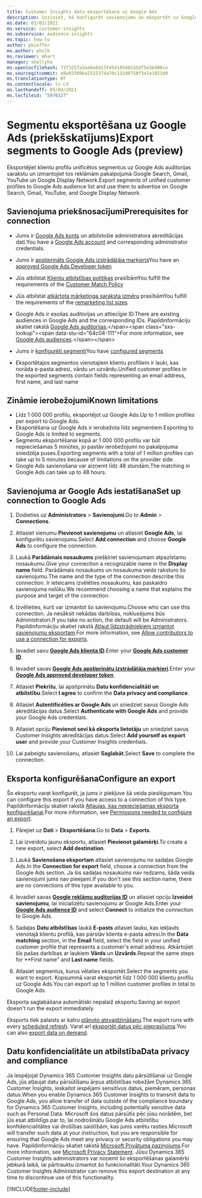 ```yaml
---
title: Customer Insights datu eksportēšana uz Google Ads
description: Uzziniet, kā konfigurēt savienojumu un eksportēt uz Google Ads.
ms.date: 03/03/2021
ms.service: customer-insights
ms.subservice: audience-insights
ms.topic: how-to
author: pkieffer
ms.author: philk
ms.reviewer: mhart
manager: shellyha
ms.openlocfilehash: 73f3257a3ae6e8423f45410546535df5e3b400ce
ms.sourcegitcommit: e8e03309ba2515374a70c132d0758f3e1e1851d0
ms.translationtype: HT
ms.contentlocale: lv-LV
ms.lasthandoff: 05/04/2021
ms.locfileid: "5976327"
---
```

# <a name="export-segments-to-google-ads-preview"></a><span data-ttu-id="64c04-103">Segmentu eksportēšana uz Google Ads (priekšskatījums)</span><span class="sxs-lookup"><span data-stu-id="64c04-103">Export segments to Google Ads (preview)</span></span>

<span data-ttu-id="64c04-104">Eksportējiet klientu profilu unificētos segmentus uz Google Ads auditorijas sarakstu un izmantojiet tos reklāmām pakalpojumā Google Search, Gmail, YouTube un Google Display Network.</span><span class="sxs-lookup"><span data-stu-id="64c04-104">Export segments of unified customer profiles to Google Ads audience list and use them to advertise on Google Search, Gmail, YouTube, and Google Display Network.</span></span> 

## <a name="prerequisites-for-connection"></a><span data-ttu-id="64c04-105">Savienojuma priekšnosacījumi</span><span class="sxs-lookup"><span data-stu-id="64c04-105">Prerequisites for connection</span></span>

-   <span data-ttu-id="64c04-106">Jums ir [Google Ads konts](https://ads.google.com/) un atbilstošie administratora akreditācijas dati.</span><span class="sxs-lookup"><span data-stu-id="64c04-106">You have a [Google Ads account](https://ads.google.com/) and corresponding administrator credentials.</span></span>
-   <span data-ttu-id="64c04-107">Jums ir [apstiprināts Google Ads izstrādātāja marķieris](https://developers.google.com/google-ads/api/docs/first-call/dev-token)</span><span class="sxs-lookup"><span data-stu-id="64c04-107">You have an [approved Google Ads Developer token](https://developers.google.com/google-ads/api/docs/first-call/dev-token)</span></span> 
-   <span data-ttu-id="64c04-108">Jūs atbilstat [Klientu atbilstības politikas](https://support.google.com/adspolicy/answer/6299717) prasībām</span><span class="sxs-lookup"><span data-stu-id="64c04-108">You fulfill the requirements of the [Customer Match Policy](https://support.google.com/adspolicy/answer/6299717)</span></span>
-   <span data-ttu-id="64c04-109">Jūs atbilstat [atkārtota mārketinga saraksta izmēru](https://support.google.com/google-ads/answer/7558048) prasībām</span><span class="sxs-lookup"><span data-stu-id="64c04-109">You fulfill the requirements of the [remarketing list sizes](https://support.google.com/google-ads/answer/7558048)</span></span> 

-   <span data-ttu-id="64c04-110">Google Ads ir esošas auditorijas un attiecīgie ID.</span><span class="sxs-lookup"><span data-stu-id="64c04-110">There are existing audiences in Google Ads and the corresponding IDs.</span></span> <span data-ttu-id="64c04-111">Papildinformāciju skatiet rakstā [Google Ads auditorijas](https://support.google.com/google-ads/answer/7558048?hl=en#:~:text=Audience%20lists%20is%20a%20section,Display%20Network%20through%20remarketing%20campaigns.).</span><span class="sxs-lookup"><span data-stu-id="64c04-111">For more information, see [Google Ads audiences](https://support.google.com/google-ads/answer/7558048?hl=en#:~:text=Audience%20lists%20is%20a%20section,Display%20Network%20through%20remarketing%20campaigns.).</span></span>
-   <span data-ttu-id="64c04-112">Jums ir [konfigurēti segmenti](segments.md)</span><span class="sxs-lookup"><span data-stu-id="64c04-112">You have [configured segments](segments.md)</span></span>
-   <span data-ttu-id="64c04-113">Eksportētajos segmentos vienotajiem klientu profiliem ir lauki, kas norāda e-pasta adresi, vārdu un uzvārdu.</span><span class="sxs-lookup"><span data-stu-id="64c04-113">Unified customer profiles in the exported segments contain fields representing an email address, first name, and last name</span></span>

## <a name="known-limitations"></a><span data-ttu-id="64c04-114">Zināmie ierobežojumi</span><span class="sxs-lookup"><span data-stu-id="64c04-114">Known limitations</span></span>

- <span data-ttu-id="64c04-115">Līdz 1 000 000 profilu, eksportējot uz Google Ads.</span><span class="sxs-lookup"><span data-stu-id="64c04-115">Up to 1 million profiles per export to Google Ads.</span></span>
- <span data-ttu-id="64c04-116">Eksportēšana uz Google Ads ir ierobežota līdz segmentiem.</span><span class="sxs-lookup"><span data-stu-id="64c04-116">Exporting to Google Ads is limited to segments.</span></span>
- <span data-ttu-id="64c04-117">Segmentu eksportēšanai kopā ar 1 000 000 profilu var būt nepieciešamas 5 minūtes, jo pastāv ierobežojumi no pakalpojuma sniedzēja puses.</span><span class="sxs-lookup"><span data-stu-id="64c04-117">Exporting segments with a total of 1 million profiles can take up to 5 minutes because of limitations on the provider side.</span></span> 
- <span data-ttu-id="64c04-118">Google Ads savienošana var aizņemt līdz 48 stundām.</span><span class="sxs-lookup"><span data-stu-id="64c04-118">The matching in Google Ads can take up to 48 hours.</span></span>

## <a name="set-up-connection-to-google-ads"></a><span data-ttu-id="64c04-119">Savienojuma ar Google Ads iestatīšana</span><span class="sxs-lookup"><span data-stu-id="64c04-119">Set up connection to Google Ads</span></span>

1. <span data-ttu-id="64c04-120">Dodieties uz **Administrators** > **Savienojumi**.</span><span class="sxs-lookup"><span data-stu-id="64c04-120">Go to **Admin** > **Connections**.</span></span>

1. <span data-ttu-id="64c04-121">Atlasiet vienumu **Pievienot savienojumu** un atlasiet **Google Ads**, lai konfigurētu savienojumu.</span><span class="sxs-lookup"><span data-stu-id="64c04-121">Select **Add connection** and choose **Google Ads** to configure the connection.</span></span>

1. <span data-ttu-id="64c04-122">Laukā **Parādāmais nosaukums** piešķiriet savienojumam atpazīstamu nosaukumu.</span><span class="sxs-lookup"><span data-stu-id="64c04-122">Give your connection a recognizable name in the **Display name** field.</span></span> <span data-ttu-id="64c04-123">Parādāmais nosaukums un nosaukuma veids raksturo šo savienojumu.</span><span class="sxs-lookup"><span data-stu-id="64c04-123">The name and the type of the connection describe this connection.</span></span> <span data-ttu-id="64c04-124">Ir ieteicams izvēlēties nosaukumu, kas paskaidro savienojuma nolūku.</span><span class="sxs-lookup"><span data-stu-id="64c04-124">We recommend choosing a name that explains the purpose and target of the connection.</span></span>

1. <span data-ttu-id="64c04-125">Izvēlieties, kurš var izmantot šo savienojumu.</span><span class="sxs-lookup"><span data-stu-id="64c04-125">Choose who can use this connection.</span></span> <span data-ttu-id="64c04-126">Ja nesāksit nekādas darbības, noklusējums būs Administratori.</span><span class="sxs-lookup"><span data-stu-id="64c04-126">If you take no action, the default will be Administrators.</span></span> <span data-ttu-id="64c04-127">Papildinformāciju skatiet rakstā [Atļaut līdzstrādniekiem izmantot savienojumu eksportam](connections.md#allow-contributors-to-use-a-connection-for-exports).</span><span class="sxs-lookup"><span data-stu-id="64c04-127">For more information, see [Allow contributors to use a connection for exports](connections.md#allow-contributors-to-use-a-connection-for-exports).</span></span>

1. <span data-ttu-id="64c04-128">Ievadiet savu **[Google Ads klienta ID](https://support.google.com/google-ads/answer/1704344)**.</span><span class="sxs-lookup"><span data-stu-id="64c04-128">Enter your **[Google Ads customer ID](https://support.google.com/google-ads/answer/1704344)**.</span></span>

1. <span data-ttu-id="64c04-129">Ievadiet savas **[Google Ads apstiprinātu izstrādātāja marķieri](https://developers.google.com/google-ads/api/docs/first-call/dev-token)**.</span><span class="sxs-lookup"><span data-stu-id="64c04-129">Enter your **[Google Ads approved developer token](https://developers.google.com/google-ads/api/docs/first-call/dev-token)**.</span></span>

1. <span data-ttu-id="64c04-130">Atlasiet **Piekrītu**, lai apstiprinātu **Datu konfidencialitāti un atbilstību**.</span><span class="sxs-lookup"><span data-stu-id="64c04-130">Select **I agree** to confirm the **Data privacy and compliance**.</span></span>

1. <span data-ttu-id="64c04-131">Atlasiet **Autentificēties ar Google Ads** un sniedziet savus Google Ads akreditācijas datus.</span><span class="sxs-lookup"><span data-stu-id="64c04-131">Select **Authenticate with Google Ads** and provide your Google Ads credentials.</span></span>

1. <span data-ttu-id="64c04-132">Atlasiet opciju **Pievienot sevi kā eksporta lietotāju** un sniedziet savus Customer Insights akreditācijas datus.</span><span class="sxs-lookup"><span data-stu-id="64c04-132">Select **Add yourself as export user** and provide your Customer Insights credentials.</span></span>

1. <span data-ttu-id="64c04-133">Lai pabeigtu savienošanu, atlasiet **Saglabāt**.</span><span class="sxs-lookup"><span data-stu-id="64c04-133">Select **Save** to complete the connection.</span></span> 

## <a name="configure-an-export"></a><span data-ttu-id="64c04-134">Eksporta konfigurēšana</span><span class="sxs-lookup"><span data-stu-id="64c04-134">Configure an export</span></span>

<span data-ttu-id="64c04-135">Šo eksportu varat konfigurēt, ja jums ir piekļuve šā veida pieslēgumam.</span><span class="sxs-lookup"><span data-stu-id="64c04-135">You can configure this export if you have access to a connection of this type.</span></span> <span data-ttu-id="64c04-136">Papildinformāciju skatiet rakstā [Atļaujas, kas nepieciešamas eksporta konfigurēšanai](export-destinations.md#set-up-a-new-export).</span><span class="sxs-lookup"><span data-stu-id="64c04-136">For more information, see [Permissions needed to configure an export](export-destinations.md#set-up-a-new-export).</span></span>

1. <span data-ttu-id="64c04-137">Pārejiet uz **Dati** > **Eksportēšana**.</span><span class="sxs-lookup"><span data-stu-id="64c04-137">Go to **Data** > **Exports**.</span></span>

1. <span data-ttu-id="64c04-138">Lai izveidotu jaunu eksportu, atlasiet **Pievienot galamērķi**.</span><span class="sxs-lookup"><span data-stu-id="64c04-138">To create a new export, select **Add destination**.</span></span>

1. <span data-ttu-id="64c04-139">Laukā **Savienošana eksportam** atlasiet savienojumu no sadaļas Google Ads.</span><span class="sxs-lookup"><span data-stu-id="64c04-139">In the **Connection for export** field, choose a connection from the Google Ads section.</span></span> <span data-ttu-id="64c04-140">Ja šis sadaļas nosaukums nav redzams, šāda veida savienojumi jums nav pieejami.</span><span class="sxs-lookup"><span data-stu-id="64c04-140">If you don't see this section name, there are no connections of this type available to you.</span></span>

1. <span data-ttu-id="64c04-141">Ievadiet savas **[Google reklāmu auditorijas ID](https://support.google.com/google-ads/answer/7558048?hl=en#:~:text=Audience%20lists%20is%20a%20section,Display%20Network%20through%20remarketing%20campaigns.)** un atlasiet opciju **Izveidot savienojumu**, lai inicializētu savienojumu ar Google Ads.</span><span class="sxs-lookup"><span data-stu-id="64c04-141">Enter your **[Google Ads audience ID](https://support.google.com/google-ads/answer/7558048?hl=en#:~:text=Audience%20lists%20is%20a%20section,Display%20Network%20through%20remarketing%20campaigns.)** and select **Connect** to initialize the connection to Google Ads.</span></span>

1. <span data-ttu-id="64c04-142">Sadaļas **Datu atbilstības** laukā **E-pasts** atlasiet lauku, kas iekļauts vienotajā klientu profilā, kas pārstāv klienta e-pasta adresi.</span><span class="sxs-lookup"><span data-stu-id="64c04-142">In the **Data matching** section, in the **Email** field, select the field in your unified customer profile that represents a customer's email address.</span></span> <span data-ttu-id="64c04-143">Atkārtojiet šīs pašas darbības ar laukiem **Vārds** un **Uzvārds**.</span><span class="sxs-lookup"><span data-stu-id="64c04-143">Repeat the same steps for \*\*First name" and **Last name** fields.</span></span>

1. <span data-ttu-id="64c04-144">Atlasiet segmentus, kurus vēlaties eksportēt.</span><span class="sxs-lookup"><span data-stu-id="64c04-144">Select the segments you want to export.</span></span> <span data-ttu-id="64c04-145">Kopsummā varat eksportēt līdz 1 000 000 klientu profilu uz Google Ads.</span><span class="sxs-lookup"><span data-stu-id="64c04-145">You can export up to 1 million customer profiles in total to Google Ads.</span></span>

<span data-ttu-id="64c04-146">Eksporta saglabāšana automātiski nepalaiž eksportu.</span><span class="sxs-lookup"><span data-stu-id="64c04-146">Saving an export doesn't run the export immediately.</span></span>

<span data-ttu-id="64c04-147">Eksports tiek palaists ar katru [plānoto atsvaidzināšanu](system.md#schedule-tab).</span><span class="sxs-lookup"><span data-stu-id="64c04-147">The export runs with every [scheduled refresh](system.md#schedule-tab).</span></span> <span data-ttu-id="64c04-148">Varat arī [eksportēt datus pēc pieprasījuma](export-destinations.md#run-exports-on-demand).</span><span class="sxs-lookup"><span data-stu-id="64c04-148">You can also [export data on demand](export-destinations.md#run-exports-on-demand).</span></span> 

## <a name="data-privacy-and-compliance"></a><span data-ttu-id="64c04-149">Datu konfidencialitāte un atbilstība</span><span class="sxs-lookup"><span data-stu-id="64c04-149">Data privacy and compliance</span></span>

<span data-ttu-id="64c04-150">Ja iespējojat Dynamics 365 Customer Insights datu pārsūtīšanai uz Google Ads, jūs atļaujat datu pārsūtīšanu ārpus atbilstības robežām Dynamics 365 Customer Insights, ieskaitot iespējami sensitīvus datus, piemēram, personas datus.</span><span class="sxs-lookup"><span data-stu-id="64c04-150">When you enable Dynamics 365 Customer Insights to transmit data to Google Ads, you allow transfer of data outside of the compliance boundary for Dynamics 365 Customer Insights, including potentially sensitive data such as Personal Data.</span></span> <span data-ttu-id="64c04-151">Microsoft šos datus pārsūtīs pēc jūsu norādēm, bet jūs esat atbildīgs par to, lai nodrošinātu Google Ads atbilstību konfidencialitātes vai drošības saistībām, kas jums varētu rasties.</span><span class="sxs-lookup"><span data-stu-id="64c04-151">Microsoft will transfer such data at your instruction, but you are responsible for ensuring that Google Ads meet any privacy or security obligations you may have.</span></span> <span data-ttu-id="64c04-152">Papildinformāciju skatiet rakstā [Microsoft Privātuma paziņojums](https://go.microsoft.com/fwlink/?linkid=396732).</span><span class="sxs-lookup"><span data-stu-id="64c04-152">For more information, see [Microsoft Privacy Statement](https://go.microsoft.com/fwlink/?linkid=396732).</span></span>
<span data-ttu-id="64c04-153">Jūsu Dynamics 365 Customer Insights administrators var noņemt šo eksportēšanas galamērķi jebkurā laikā, lai pārtrauktu izmantot šo funkcionalitāti.</span><span class="sxs-lookup"><span data-stu-id="64c04-153">Your Dynamics 365 Customer Insights Administrator can remove this export destination at any time to discontinue use of this functionality.</span></span>


[!INCLUDE[footer-include](../includes/footer-banner.md)]
